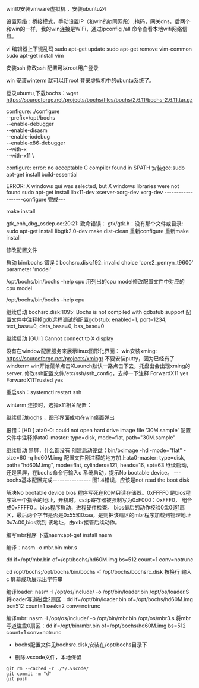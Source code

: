 win10安装vmware虚拟机 ，安装ubuntu24

设置网络：桥接模式，手动设置IP（和win的ip同网段）,掩码，网关dns，后两个和win的一样，我的win连接是WiFi，通过ipconfig /all 命令查看本地wifi网络信息。

vi 编辑器上下键乱码
sudo apt-get update
sudo apt-get remove vim-common
sudo apt-get install vim


安装ssh
修改ssh 配置可以root用户登录

win 安装winterm 就可以用root 登录虚拟机中的ubuntu系统了。

登录ubuntu,下载bochs：wget https://sourceforge.net/projects/bochs/files/bochs/2.6.11/bochs-2.6.11.tar.gz

configure:
./configure \
--prefix=/opt/bochs \
--enable-debugger \
--enable-disasm \
--enable-iodebug \
--enable-x86-debugger \
--with-x \
--with-x11 \



configure: error: no acceptable C compiler found in $PATH
安装gcc:sudo apt-get install build-essential

ERROR: X windows gui was selected, but X windows libraries were not found
sudo apt-get install libx11-dev xserver-xorg-dev xorg-dev
-------------------configure 完成---


make install

gtk_enh_dbg_osdep.cc:20:21: 致命错误： gtk/gtk.h：没有那个文件或目录:
sudo apt-get install libgtk2.0-dev
make dist-clean
重新configure
重新make install

修改配置文件

启动 bin/bochs
错误：bochsrc.disk:192: invalid choice 'core2_penryn_t9600' parameter 'model'

/opt/bochs/bin/bochs -help cpu
用列出的cpu model修改配置文件中对应的 cpu model

/opt/bochs/bin/bochs -help cpu

继续启动
bochsrc.disk:1095: Bochs is not compiled with gdbstub support
配置文件中注释掉gdb远程调试的配置gdbstub: enabled=1, port=1234, text_base=0, data_base=0, bss_base=0

继续启动
[GUI  ] Cannot connect to X display

没有在window配置服务来展示linux图形化界面：
win安装xming:
https://sourceforge.net/projects/xming/
不要安装putty，因为已经有了windterm
win开始菜单点击XLaunch默认一路点击下去，托盘出会出现xming的server.
修改ssh配置文件/etc/ssh/ssh_config，去掉一下注释
ForwardX11 yes
ForwardX11Trusted yes

重启ssh：systemctl restart ssh

winterm 连接时，选择x11相关配置：


继续启动bochs ，图形界面成功在win桌面弹出

报错：[HD   ] ata0-0: could not open hard drive image file '30M.sample'
配置文件中注释掉ata0-master: type=disk, mode=flat, path="30M.sample"

继续启动
黑屏，什么都没有
创建启动硬盘：bin/bximage -hd -mode="flat" -size=60 -q hd60M.img
配置文件刚注释的地方加上ata0-master: type=disk, path="hd60M.img", mode=flat, cylinders=121, heads=16, spt=63
继续启动，还是黑屏，在bochs命令行输入c
系统启动，提示No bootable device。
---bochs基本配置完成----------------
图1.4错误，应该是not read the boot disk

解决No bootable device
bios 程序写死在ROM只读存储器。0xFFFF0 是bios程序第一个指令的地址，开机时，cs:ip寄存器被强制写为0xF000：0xFFF0，
组合成0xFFFF0 。bios程序启动，进程硬件检查。
bios最后的动作校验0盘0道1扇区，最后两个字节是否是0x55和0xaa，是则把该扇区的mbr程序加载到物理地址0x7c00,bios跳到
该地址，由mbr接管后续动作。


编写mbr程序
下载nasm:apt-get install nasm

编译：nasm -o mbr.bin mbr.s 

dd if=/opt/mbr.bin of=/opt/bochs/hd60M.img bs=512 count=1  conv=notrunc 



cd /opt/bochs;/opt/bochs/bin/bochs -f /opt/bochs/bochsrc.disk
按换行
输入c
屏幕成功展示出字符串

编译loader:
nasm -I /opt/os/include/ -o /opt/bin/loader.bin /opt/os/loader.S
将loader写道磁盘2扇区：dd if=/opt/bin/loader.bin of=/opt/bochs/hd60M.img bs=512 count=1 seek=2 conv=notrunc

编译mbr:
nasm -I /opt/os/include/ -o /opt/bin/mbr.bin /opt/os/mbr3.s
将mbr写道磁盘0扇区：dd if=/opt/bin/mbr.bin of=/opt/bochs/hd60M.img bs=512 count=1 conv=notrunc
 


- bochs配置文件见bochsrc.disk,安装在/opt/bochs目录下

- 删除.vscode文件，本地保留
```
git rm --cached -r ./*/.vscode/
git commit -m "d"
git push
```

